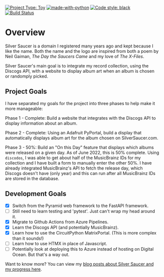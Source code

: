 [![Project Type: Toy](https://img.shields.io/badge/project%20type-toy-blue)](https://project-types.github.io/#toy)
[![made-with-python](https://img.shields.io/badge/Made%20with-Python-1f425f.svg)](https://www.python.org/)
[![Code style: black](https://img.shields.io/badge/code%20style-black-000000.svg)](https://github.com/ambv/black)
[![Build Status](https://dev.azure.com/prcutler/Silver%20Saucer/_apis/build/status/prcutler.silversaucer?branchName=main)](https://dev.azure.com/prcutler/Silver%20Saucer/_build/latest?definitionId=8&branchName=main)

# Overview

Silver Saucer is a domain I registered many years ago and kept because I like the name. Both the name and the logo are inspired from both a poem by Neil Gaiman, *The Day the Saucers Came* and my love of *The X-Files*.

Silver Saucer's main goal is to integrate my record collection, using the Discogs API, with a website to display album art when an album is chosen or randomply picked.

## Project Goals

I have separated my goals for the project into three phases to help make it more manageable:

Phase 1 - Complete: Build a website that integrates with the Discogs API to display information about an album. 

Phase 2 - Complete:  Using an Adafruit PyPortal, build a display that automatically displays album art for the album chosen on SilverSaucer.com.

Phase 3 - 50%: Build an "On this Day" feature that displays which albums were released on a given day. As of June 2022, this is 50% complete.  Using `discodos`, I was able to get about half of the MusicBrainz IDs for my collection and I have built a form to manually enter the other 50%.  I have already integrated MusicBrainz's API  to fetch the release day, which Discogs doesn't have (only year) and this can run after all MusicBrainz IDs are stored in the database.

## Development Goals

* [x] Switch from the Pyramid web framework to the FastAPI framework.
* [ ] Still need to learn testing and 'pytest'.  Just can't wrap my head around it.
* [x] Migrate to Github Actions from Azure Pipelines.
* [x] Learn the Discogs API (and potentially MusicBrainz).
* [x] Learn how to use the CircuitPython MatrixPortal.  (This is more complex than it sounds!)
* [ ] Learn how to use HTMX in place of Javascript.
* [ ] Potentially look at deploying this to Azure instead of hosting on Digital Ocean.  But that's a way out.

Want to know more? You can view my [blog posts about Silver Saucer and my progress here](https://paulcutler.org/tags/silver-saucer/).